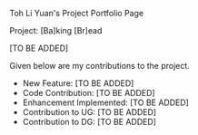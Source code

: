 Toh Li Yuan's Project Portfolio Page

Project: [Ba]king [Br]ead

[TO BE ADDED]

Given below are my contributions to the project.

- New Feature: [TO BE ADDED]
- Code Contribution: [TO BE ADDED]
- Enhancement Implemented: [TO BE ADDED]
- Contribution to UG: [TO BE ADDED]
- Contribution to DG: [TO BE ADDED]
